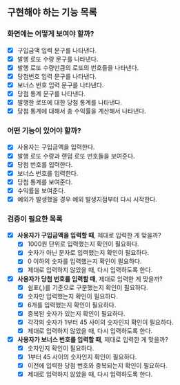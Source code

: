 ## 구현해야 하는 기능 목록
### 화면에는 어떻게 보여야 할까?
- [X] 구입금액 입력 문구를 나타낸다.
- [X] 발행 로또 수량 문구를 나타낸다.
- [X] 발행 로또 수량만큼의 로또의 번호들을 나타낸다.
- [X] 당첨번호 입력 문구를 나타낸다.
- [X] 보너스 번호 입력 문구를 나타낸다.
- [X] 당첨 통계 문구를 나타낸다.
- [X] 발행한 로또에 대한 당첨 통계를 나타낸다.
- [X] 당첨 통계에 대해서 총 수익률을 계산해서 나타낸다.

### 어떤 기능이 있어야 할까?
- [X] 사용자는 구입금액을 입력한다.
- [X] 발행 로또 수량과 랜덤 로또 번호들을 보여준다.
- [X] 당첨 번호를 입력한다.
- [X] 보너스 번호를 입력한다.
- [X] 당첨 통계를 보여준다.
- [X] 수익률을 보여준다.
- [X] 예외가 발생했을 경우 예외 발생지점부터 다시 시작한다.

### 검증이 필요한 목록
- [X] **사용자가 구입금액을 입력할 때**, 제대로 입력한 게 맞을까?
  - [X] 1000원 단위로 입력했는지 확인이 필요하다.
  - [X] 숫자가 아닌 문자로 입력했는지 확인이 필요하다.
  - [X] 0 이하의 숫자를 입력했는지 확인이 필요하다.
  - [X] 제대로 입력하지 않았을 때, 다시 입력하도록 한다.

- [X] **사용자가 당첨 번호를 입력할 때**, 제대로 입력한 게 맞을까?
  - [X] 쉼표(,)를 기준으로 구분했는지 확인이 필요하다.
  - [X] 숫자만 입력했는지 확인이 필요하다.
  - [X] 6개를 입력했는지 확인이 필요하다.
  - [X] 중복된 숫자가 있는지 확인이 필요하다.
  - [X] 각각의 숫자가 1부터 45 사이의 숫자인지 확인이 필요하다.
  - [X] 제대로 입력하지 않았을 때, 다시 입력하도록 한다.

- [X] **사용자가 보너스 번호를 입력할 때**, 제대로 입력한 게 맞을까?
  - [X] 숫자인지 확인이 필요하다.
  - [X] 1부터 45 사이의 숫자인지 확인이 필요하다.
  - [X] 이전에 입력한 당첨 번호와 중복되는지 확인이 필요하다.
  - [X] 제대로 입력하지 않았을 때, 다시 입력하도록 한다.